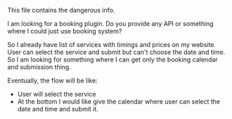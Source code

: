 This file contains the dangerous info.

I am looking for a booking plugin. Do you provide any API or something where I could just use booking system?

So I already have list of services with timings and prices on my website. User can select the service and submit but can't choose the date and time. So I am looking for something where I can get only the booking calendar and submission thing.

Eventually, the flow will be like:
- User will select the service
- At the bottom I would like give the calendar where user can select the date and time and submit it.


